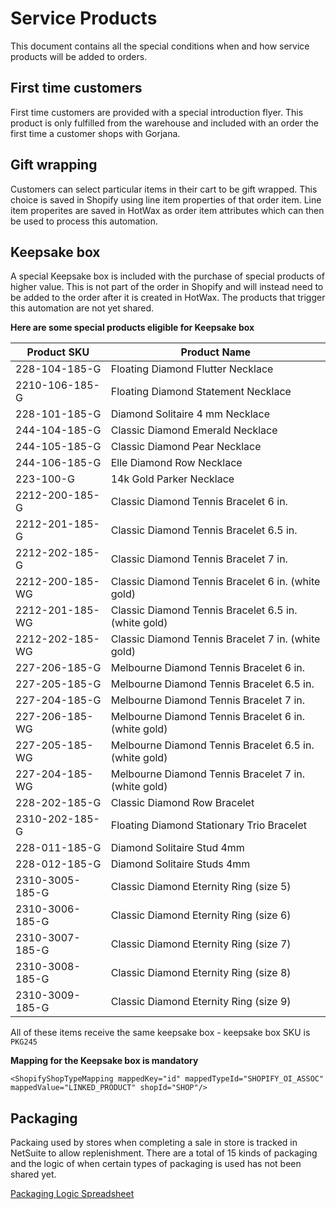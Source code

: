 # Service Products

This document contains all the special conditions when and how service products will be added to orders.

## First time customers
First time customers are provided with a special introduction flyer. This product is only fulfilled from the warehouse and included with an order the first time a customer shops with Gorjana.

## Gift wrapping
Customers can select particular items in their cart to be gift wrapped. This choice is saved in Shopify using line item properties of that order item. Line item properites are saved in HotWax as order item attributes which can then be used to process this automation.

## Keepsake box
A special Keepsake box is included with the purchase of special products of higher value. This is not part of the order in Shopify and will instead need to be added to the order after it is created in HotWax. The products that trigger this automation are not yet shared.

**Here are some special products eligible for Keepsake box**

| Product SKU            | Product Name                                           |
|------------------------|--------------------------------------------------------|
| 228-104-185-G          | Floating Diamond Flutter Necklace                      |
| 2210-106-185-G         | Floating Diamond Statement Necklace                    |
| 228-101-185-G          | Diamond Solitaire 4 mm Necklace                        |
| 244-104-185-G          | Classic Diamond Emerald Necklace                       |
| 244-105-185-G          | Classic Diamond Pear Necklace                          |
| 244-106-185-G          | Elle Diamond Row Necklace                              |
| 223-100-G              | 14k Gold Parker Necklace                               |
| 2212-200-185-G         | Classic Diamond Tennis Bracelet 6 in.                  |
| 2212-201-185-G         | Classic Diamond Tennis Bracelet 6.5 in.                |
| 2212-202-185-G         | Classic Diamond Tennis Bracelet 7 in.                  |
| 2212-200-185-WG        | Classic Diamond Tennis Bracelet 6 in. (white gold)     |
| 2212-201-185-WG        | Classic Diamond Tennis Bracelet 6.5 in. (white gold)   |
| 2212-202-185-WG        | Classic Diamond Tennis Bracelet 7 in. (white gold)     |
| 227-206-185-G          | Melbourne Diamond Tennis Bracelet 6 in.                |
| 227-205-185-G          | Melbourne Diamond Tennis Bracelet 6.5 in.              |
| 227-204-185-G          | Melbourne Diamond Tennis Bracelet 7 in.                |
| 227-206-185-WG         | Melbourne Diamond Tennis Bracelet 6 in. (white gold)   |
| 227-205-185-WG         | Melbourne Diamond Tennis Bracelet 6.5 in. (white gold) |
| 227-204-185-WG         | Melbourne Diamond Tennis Bracelet 7 in. (white gold)   |
| 228-202-185-G          | Classic Diamond Row Bracelet                           |
| 2310-202-185-G         | Floating Diamond Stationary Trio Bracelet              |
| 228-011-185-G          | Diamond Solitaire Stud 4mm                             |
| 228-012-185-G          | Diamond Solitaire Studs 4mm                            |
| 2310-3005-185-G        | Classic Diamond Eternity Ring (size 5)                 |
| 2310-3006-185-G        | Classic Diamond Eternity Ring (size 6)                 |
| 2310-3007-185-G        | Classic Diamond Eternity Ring (size 7)                 |
| 2310-3008-185-G        | Classic Diamond Eternity Ring (size 8)                 |
| 2310-3009-185-G        | Classic Diamond Eternity Ring (size 9)                 |

All of these items receive the same keepsake box - keepsake box SKU is `PKG245`

**Mapping for the Keepsake box is mandatory**

```
<ShopifyShopTypeMapping mappedKey="id" mappedTypeId="SHOPIFY_OI_ASSOC" mappedValue="LINKED_PRODUCT" shopId="SHOP"/>
```

## Packaging
Packaing used by stores when completing a sale in store is tracked in NetSuite to allow replenishment. There are a total of 15 kinds of packaging and the logic of when certain types of packaging is used has not been shared yet.

[Packaging Logic Spreadsheet](https://docs.google.com/spreadsheets/d/1H7VT5kbkKNLWFBMLp8yihUoY6oCRq7UacTnvr-3T92M/edit#gid=0)